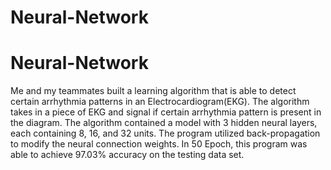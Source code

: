 # Neural-Network
# Neural-Network
Me and my teammates built a learning algorithm that is able to detect certain arrhythmia patterns in an Electrocardiogram(EKG). The algorithm takes in a piece of EKG and signal if certain arrhythmia pattern is present in the diagram.
The algorithm contained a model with 3 hidden neural layers, each containing 8, 16, and 32 units. The program utilized back-propagation to modify the neural connection weights. In 50 Epoch, this program was able to achieve 97.03% accuracy on the testing data set.

